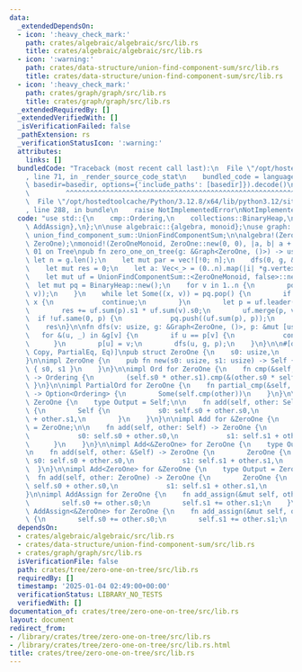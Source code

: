 ```yaml
---
data:
  _extendedDependsOn:
  - icon: ':heavy_check_mark:'
    path: crates/algebraic/algebraic/src/lib.rs
    title: crates/algebraic/algebraic/src/lib.rs
  - icon: ':warning:'
    path: crates/data-structure/union-find-component-sum/src/lib.rs
    title: crates/data-structure/union-find-component-sum/src/lib.rs
  - icon: ':heavy_check_mark:'
    path: crates/graph/graph/src/lib.rs
    title: crates/graph/graph/src/lib.rs
  _extendedRequiredBy: []
  _extendedVerifiedWith: []
  _isVerificationFailed: false
  _pathExtension: rs
  _verificationStatusIcon: ':warning:'
  attributes:
    links: []
  bundledCode: "Traceback (most recent call last):\n  File \"/opt/hostedtoolcache/Python/3.12.8/x64/lib/python3.12/site-packages/onlinejudge_verify/documentation/build.py\"\
    , line 71, in _render_source_code_stat\n    bundled_code = language.bundle(stat.path,\
    \ basedir=basedir, options={'include_paths': [basedir]}).decode()\n          \
    \         ^^^^^^^^^^^^^^^^^^^^^^^^^^^^^^^^^^^^^^^^^^^^^^^^^^^^^^^^^^^^^^^^^^^^^^^^^^^^^^^^^\n\
    \  File \"/opt/hostedtoolcache/Python/3.12.8/x64/lib/python3.12/site-packages/onlinejudge_verify/languages/rust.py\"\
    , line 288, in bundle\n    raise NotImplementedError\nNotImplementedError\n"
  code: "use std::{\n    cmp::Ordering,\n    collections::BinaryHeap,\n    ops::{Add,\
    \ AddAssign},\n};\n\nuse algebraic::{algebra, monoid};\nuse graph::Graph;\nuse\
    \ union_find_component_sum::UnionFindComponentSum;\n\nalgebra!(ZeroOneMonoid,\
    \ ZeroOne);\nmonoid!(ZeroOneMonoid, ZeroOne::new(0, 0), |a, b| a + b);\n\n///\
    \ 01 on Tree\npub fn zero_one_on_tree(g: &Graph<ZeroOne, ()>) -> usize {\n   \
    \ let n = g.len();\n    let mut par = vec![!0; n];\n    dfs(0, g, &mut par);\n\
    \    let mut res = 0;\n    let a: Vec<_> = (0..n).map(|i| *g.vertex(i)).collect();\n\
    \    let mut uf = UnionFindComponentSum::<ZeroOneMonoid, false>::new(&a);\n  \
    \  let mut pq = BinaryHeap::new();\n    for v in 1..n {\n        pq.push((a[v],\
    \ v));\n    }\n    while let Some((x, v)) = pq.pop() {\n        if uf.sum(v) !=\
    \ x {\n            continue;\n        }\n        let p = uf.leader(par[v]);\n\
    \        res += uf.sum(p).s1 * uf.sum(v).s0;\n        uf.merge(p, v);\n      \
    \  if !uf.same(0, p) {\n            pq.push((uf.sum(p), p));\n        }\n    }\n\
    \    res\n}\n\nfn dfs(v: usize, g: &Graph<ZeroOne, ()>, p: &mut [usize]) {\n \
    \   for &(u, _) in &g[v] {\n        if u == p[v] {\n            continue;\n  \
    \      }\n        p[u] = v;\n        dfs(u, g, p);\n    }\n}\n\n#[derive(Clone,\
    \ Copy, PartialEq, Eq)]\npub struct ZeroOne {\n    s0: usize,\n    s1: usize,\n\
    }\n\nimpl ZeroOne {\n    pub fn new(s0: usize, s1: usize) -> Self {\n        Self\
    \ { s0, s1 }\n    }\n}\n\nimpl Ord for ZeroOne {\n    fn cmp(&self, other: &Self)\
    \ -> Ordering {\n        (self.s0 * other.s1).cmp(&(other.s0 * self.s1))\n   \
    \ }\n}\n\nimpl PartialOrd for ZeroOne {\n    fn partial_cmp(&self, other: &Self)\
    \ -> Option<Ordering> {\n        Some(self.cmp(other))\n    }\n}\n\nimpl Add for\
    \ ZeroOne {\n    type Output = Self;\n\n    fn add(self, other: Self) -> Self\
    \ {\n        Self {\n            s0: self.s0 + other.s0,\n            s1: self.s1\
    \ + other.s1,\n        }\n    }\n}\n\nimpl Add for &ZeroOne {\n    type Output\
    \ = ZeroOne;\n\n    fn add(self, other: Self) -> ZeroOne {\n        ZeroOne {\n\
    \            s0: self.s0 + other.s0,\n            s1: self.s1 + other.s1,\n  \
    \      }\n    }\n}\n\nimpl Add<&ZeroOne> for ZeroOne {\n    type Output = ZeroOne;\n\
    \n    fn add(self, other: &Self) -> ZeroOne {\n        ZeroOne {\n           \
    \ s0: self.s0 + other.s0,\n            s1: self.s1 + other.s1,\n        }\n  \
    \  }\n}\n\nimpl Add<ZeroOne> for &ZeroOne {\n    type Output = ZeroOne;\n\n  \
    \  fn add(self, other: ZeroOne) -> ZeroOne {\n        ZeroOne {\n            s0:\
    \ self.s0 + other.s0,\n            s1: self.s1 + other.s1,\n        }\n    }\n\
    }\n\nimpl AddAssign for ZeroOne {\n    fn add_assign(&mut self, other: Self) {\n\
    \        self.s0 += other.s0;\n        self.s1 += other.s1;\n    }\n}\n\nimpl\
    \ AddAssign<&ZeroOne> for ZeroOne {\n    fn add_assign(&mut self, other: &Self)\
    \ {\n        self.s0 += other.s0;\n        self.s1 += other.s1;\n    }\n}\n"
  dependsOn:
  - crates/algebraic/algebraic/src/lib.rs
  - crates/data-structure/union-find-component-sum/src/lib.rs
  - crates/graph/graph/src/lib.rs
  isVerificationFile: false
  path: crates/tree/zero-one-on-tree/src/lib.rs
  requiredBy: []
  timestamp: '2025-01-04 02:49:00+00:00'
  verificationStatus: LIBRARY_NO_TESTS
  verifiedWith: []
documentation_of: crates/tree/zero-one-on-tree/src/lib.rs
layout: document
redirect_from:
- /library/crates/tree/zero-one-on-tree/src/lib.rs
- /library/crates/tree/zero-one-on-tree/src/lib.rs.html
title: crates/tree/zero-one-on-tree/src/lib.rs
---
```

